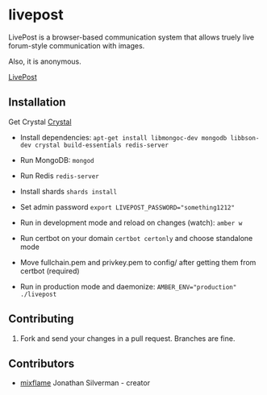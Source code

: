 # livepost

LivePost is a browser-based communication system that allows truely live forum-style communication with images.

Also, it is anonymous.

[LivePost](http://livepost.mixflame.com)

## Installation

Get Crystal [Crystal](https://crystal-lang.org)

* Install dependencies: ```apt-get install libmongoc-dev mongodb libbson-dev crystal build-essentials redis-server```

* Run MongoDB: ```mongod```

* Run Redis ```redis-server```

* Install shards ```shards install```

* Set admin password ```export LIVEPOST_PASSWORD="something1212"```

* Run in development mode and reload on changes (watch): ```amber w```

* Run certbot on your domain ```certbot certonly``` and choose standalone mode

* Move fullchain.pem and privkey.pem to config/ after getting them from certbot (required)

* Run in production mode and daemonize: ```AMBER_ENV="production" ./livepost```

## Contributing

1. Fork and send your changes in a pull request. Branches are fine.

## Contributors

- [mixflame](https://github.com/mixflame) Jonathan Silverman - creator
